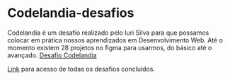 # Codelandia-desafios

Codelandia é um desafio realizado pelo Iuri Silva para que possamos colocar em prática nossos aprendizados em Desenvolvimento Web. Até o momento existem 28 projetos no figma para usarmos, do básico até o avançado. [Desafio Codelandia](https://www.figma.com/file/Yb9IBH56g7T1hdIyZ3BMNO/Desafios---Codel%C3%A2ndia?node-id=624%3A2) 

[Link](https://pages.github.com/) para acesso de todas os desafios concluídos.